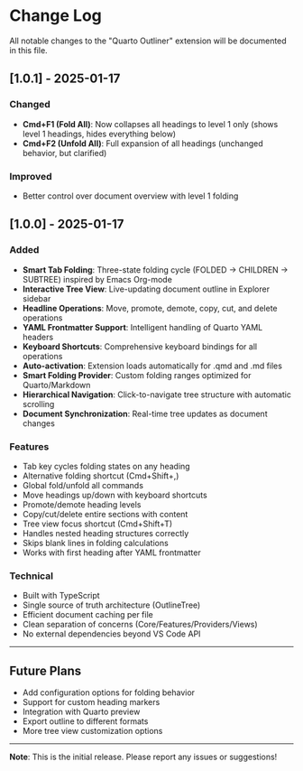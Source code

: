 # Change Log

All notable changes to the "Quarto Outliner" extension will be documented in this file.

## [1.0.1] - 2025-01-17

### Changed
- **Cmd+F1 (Fold All)**: Now collapses all headings to level 1 only (shows level 1 headings, hides everything below)
- **Cmd+F2 (Unfold All)**: Full expansion of all headings (unchanged behavior, but clarified)

### Improved
- Better control over document overview with level 1 folding

## [1.0.0] - 2025-01-17

### Added
- **Smart Tab Folding**: Three-state folding cycle (FOLDED → CHILDREN → SUBTREE) inspired by Emacs Org-mode
- **Interactive Tree View**: Live-updating document outline in Explorer sidebar
- **Headline Operations**: Move, promote, demote, copy, cut, and delete operations
- **YAML Frontmatter Support**: Intelligent handling of Quarto YAML headers
- **Keyboard Shortcuts**: Comprehensive keyboard bindings for all operations
- **Auto-activation**: Extension loads automatically for .qmd and .md files
- **Smart Folding Provider**: Custom folding ranges optimized for Quarto/Markdown
- **Hierarchical Navigation**: Click-to-navigate tree structure with automatic scrolling
- **Document Synchronization**: Real-time tree updates as document changes

### Features
- Tab key cycles folding states on any heading
- Alternative folding shortcut (Cmd+Shift+,)
- Global fold/unfold all commands
- Move headings up/down with keyboard shortcuts
- Promote/demote heading levels
- Copy/cut/delete entire sections with content
- Tree view focus shortcut (Cmd+Shift+T)
- Handles nested heading structures correctly
- Skips blank lines in folding calculations
- Works with first heading after YAML frontmatter

### Technical
- Built with TypeScript
- Single source of truth architecture (OutlineTree)
- Efficient document caching per file
- Clean separation of concerns (Core/Features/Providers/Views)
- No external dependencies beyond VS Code API

---

## Future Plans

- Add configuration options for folding behavior
- Support for custom heading markers
- Integration with Quarto preview
- Export outline to different formats
- More tree view customization options

---

**Note**: This is the initial release. Please report any issues or suggestions!
